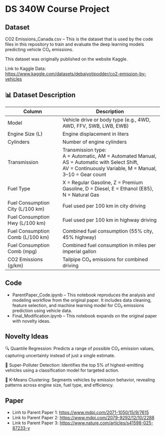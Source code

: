 # DS 340W Course Project

## Dataset

CO2 Emissions_Canada.csv – This is the dataset that is used by the code files in this repository to train and evaluate the deep learning models predicting vehicle CO₂ emissions.

This dataset was originally published on the website Kaggle.

Link to Kaggle Data: https://www.kaggle.com/datasets/debajyotipodder/co2-emission-by-vehicles

## 📊 Dataset Description

| Column                         | Description                                                                                 |
|-------------------------------|---------------------------------------------------------------------------------------------|
| Model                          | Vehicle drive or body type (e.g., 4WD, AWD, FFV, SWB, LWB, EWB)                             |
| Engine Size (L)               | Engine displacement in liters                                                              |
| Cylinders                      | Number of engine cylinders                                                                 |
| Transmission                   | Transmission type:<br> A = Automatic, AM = Automated Manual, AS = Automatic with Select Shift,<br> AV = Continuously Variable, M = Manual, 3–10 = Gear count |
| Fuel Type                      | X = Regular Gasoline, Z = Premium Gasoline, D = Diesel, E = Ethanol (E85), N = Natural Gas |
| Fuel Consumption City (L/100 km) | Fuel used per 100 km in city driving                                                       |
| Fuel Consumption Hwy (L/100 km)  | Fuel used per 100 km in highway driving                                                    |
| Fuel Consumption Comb (L/100 km) | Combined fuel consumption (55% city, 45% highway)                                          |
| Fuel Consumption Comb (mpg)      | Combined fuel consumption in miles per imperial gallon                                     |
| CO2 Emissions (g/km)            | Tailpipe CO₂ emissions for combined driving                                                |


##  Code
- ParentPaper_Code.ipynb – This notebook reproduces the analysis and modeling workflow from the original paper. It includes data cleaning, feature selection, and machine learning model for CO₂ emissions prediction using vehicle data.
- Final_Modification.ipynb – This notebook expands on the original paper with novelty ideas.

## Novelty Ideas
🔍 Quantile Regression: Predicts a range of possible CO₂ emission values, capturing uncertainty instead of just a single estimate.

🚨 Super-Polluter Detection: Identifies the top 5% of highest-emitting vehicles using a classification model for targeted action.

🧩 K-Means Clustering: Segments vehicles by emission behavior, revealing patterns across engine size, fuel type, and efficiency.

## Paper

- Linh to Parent Paper 1: https://www.mdpi.com/2071-1050/15/9/7615
- Link to Parent Paper 2: https://www.mdpi.com/2079-9292/12/10/2288
- Link to Parent Paper 3: https://www.nature.com/articles/s41598-025-87233-y



